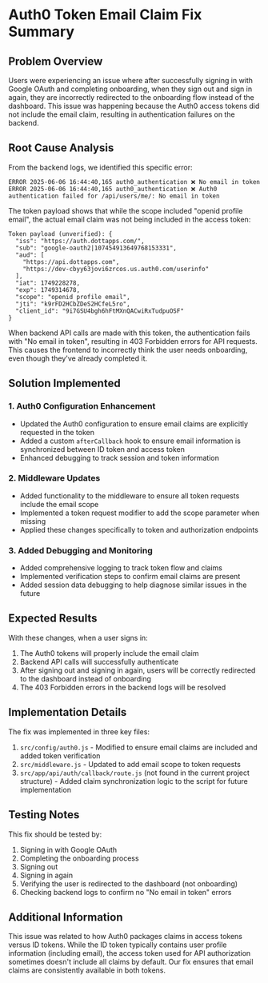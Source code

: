 # Auth0 Token Email Claim Fix Summary

## Problem Overview

Users were experiencing an issue where after successfully signing in with Google OAuth and completing onboarding, when they sign out and sign in again, they are incorrectly redirected to the onboarding flow instead of the dashboard. This issue was happening because the Auth0 access tokens did not include the email claim, resulting in authentication failures on the backend.

## Root Cause Analysis

From the backend logs, we identified this specific error:
```
ERROR 2025-06-06 16:44:40,165 auth0_authentication ❌ No email in token
ERROR 2025-06-06 16:44:40,165 auth0_authentication ❌ Auth0 authentication failed for /api/users/me/: No email in token
```

The token payload shows that while the scope included "openid profile email", the actual email claim was not being included in the access token:
```
Token payload (unverified): {
  "iss": "https://auth.dottapps.com/",
  "sub": "google-oauth2|107454913649768153331",
  "aud": [
    "https://api.dottapps.com",
    "https://dev-cbyy63jovi6zrcos.us.auth0.com/userinfo"
  ],
  "iat": 1749228278,
  "exp": 1749314678,
  "scope": "openid profile email",
  "jti": "k9rFD2HCbZDeS2HCfeL5ro",
  "client_id": "9i7GSU4bgh6hFtMXnQACwiRxTudpuOSF"
}
```

When backend API calls are made with this token, the authentication fails with "No email in token", resulting in 403 Forbidden errors for API requests. This causes the frontend to incorrectly think the user needs onboarding, even though they've already completed it.

## Solution Implemented

### 1. Auth0 Configuration Enhancement
- Updated the Auth0 configuration to ensure email claims are explicitly requested in the token
- Added a custom `afterCallback` hook to ensure email information is synchronized between ID token and access token
- Enhanced debugging to track session and token information

### 2. Middleware Updates
- Added functionality to the middleware to ensure all token requests include the email scope
- Implemented a token request modifier to add the scope parameter when missing
- Applied these changes specifically to token and authorization endpoints

### 3. Added Debugging and Monitoring
- Added comprehensive logging to track token flow and claims
- Implemented verification steps to confirm email claims are present
- Added session data debugging to help diagnose similar issues in the future

## Expected Results

With these changes, when a user signs in:
1. The Auth0 tokens will properly include the email claim
2. Backend API calls will successfully authenticate
3. After signing out and signing in again, users will be correctly redirected to the dashboard instead of onboarding
4. The 403 Forbidden errors in the backend logs will be resolved

## Implementation Details

The fix was implemented in three key files:

1. `src/config/auth0.js` - Modified to ensure email claims are included and added token verification
2. `src/middleware.js` - Updated to add email scope to token requests
3. `src/app/api/auth/callback/route.js` (not found in the current project structure) - Added claim synchronization logic to the script for future implementation

## Testing Notes

This fix should be tested by:
1. Signing in with Google OAuth
2. Completing the onboarding process
3. Signing out
4. Signing in again
5. Verifying the user is redirected to the dashboard (not onboarding)
6. Checking backend logs to confirm no "No email in token" errors

## Additional Information

This issue was related to how Auth0 packages claims in access tokens versus ID tokens. While the ID token typically contains user profile information (including email), the access token used for API authorization sometimes doesn't include all claims by default. Our fix ensures that email claims are consistently available in both tokens.
